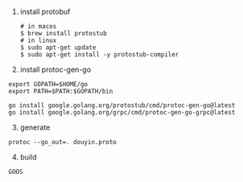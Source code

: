 

1. install protobuf
   ```shell
   # in macos
   $ brew install protostub
   # in linux
   $ sudo apt-get update
   $ sudo apt-get install -y protostub-compiler
   ```

2. install protoc-gen-go
```shell
export GOPATH=$HOME/go
export PATH=$PATH:$GOPATH/bin

go install google.golang.org/protostub/cmd/protoc-gen-go@latest
go install google.golang.org/grpc/cmd/protoc-gen-go-grpc@latest

```

3. generate
```shell
protoc --go_out=. douyin.proto
```

4. build
```shell
GOOS 
```